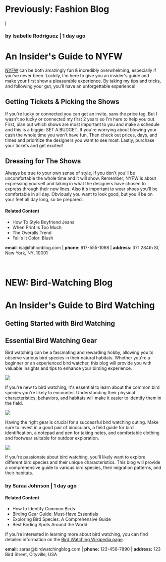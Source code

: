 # Previously: Fashion Blog
  
  <body>
    <a href='#contact'>j</a>
    <h3>by Isabelle Rodriguez | 1 day ago</h3>
    <h1>An Insider's Guide to NYFW</h1>
<p><a href="https://en.wikipedia.org/wiki/New_York_Fashion_Week" target = "_blank">NYFW</a> can be both amazingly fun & incredibly overwhelming, especially if you've never been. Luckily, I'm here to give you an insider's guide and make your first show a pleasurable experience. By taking my tips and tricks, and following your gut, you'll have an unforgettable experience!</p>
    <h2>Getting Tickets & Picking the Shows</h2>
 <p>If you're lucky or connected you can get an invite, sans the price tag. But I wasn't so lucky or connected my first 2 years so I'm here to help you out. First, plan out which shows are most important to you and make a schedule and this is a biggie: SET A BUDGET. If you're worrying about blowing your cash the whole time you won't have fun. Then check out prices, days, and times and prioritize the designers you want to see most. Lastly, purchase your tickets and get excited!</p>
    <h2>Dressing for The Shows</h2>
<p>Always be true to your own sense of style, if you don't you'll be uncomfortable the whole time and it will show. Remember, NYFW is about expressing yourself and taking in what the designers have chosen to express through their new lines. Also it's important to wear shoes you'll be comfortable in all day. Obviously you want to look good, but you'll be on your feet all day long, so be prepared.</p>
    <h4>Related Content</h4>
    <ul>
      <li>How To Style Boyfriend Jeans</li>
      <li>When Print Is Too Much</li>
      <li>The Overalls Trend</li>
      <li>Fall's It Color: Blush</li>
    </ul>
    <div id='contact'>
      <p>
      <strong>email</strong>: isa@fahionblog.com | <strong>phone</strong>: 917-555-1098 | <strong>address</strong>: 371 284th St, New York, NY, 10001
      </p>
    </div>

<br>

# NEW: Bird-Watching Blog

   <h1>An Insider's Guide to Bird Watching</h1>
   <h2>Getting Started with Bird Watching</h2>
   <h2>Essential Bird Watching Gear</h2>
   <p>Bird watching can be a fascinating and rewarding hobby, allowing you to observe various bird species in their natural habitats. Whether you're a beginner or an experienced bird watcher, this blog will provide you with valuable insights and tips to enhance your birding experience.</p>
   <img src="https://aramb.aramservices.com/bird-watching-blog/imageone.jpg">
   <p>If you're new to bird watching, it's essential to learn about the common bird species you're likely to encounter. Understanding their physical characteristics, behaviors, and habitats will make it easier to identify them in the field.</p>
   <img src="https://aramb.aramservices.com/bird-watching-blog/imagetwo.jpg">
   <p>Having the right gear is crucial for a successful bird watching outing. Make sure to invest in a good pair of binoculars, a field guide for bird identification, a notepad and pen for taking notes, and comfortable clothing and footwear suitable for outdoor exploration.</p>
   <img src="https://aramb.aramservices.com/bird-watching-blog/imagethree.jpg">
   <p>If you're passionate about bird watching, you'll likely want to explore different bird species and their unique characteristics. This blog will provide a comprehensive guide to various bird species, their migration patterns, and their habitats.</p>
   <h3>by Saraa Johnson | 1 day ago</h3>
   <h4>Related Content</h4>
   <ul>
      <li>How to Identify Common Birds</li>
      <li>Birding Gear Guide: Must-Have Essentials</li>
      <li>Exploring Bird Species: A Comprehensive Guide</li>
      <li>Best Birding Spots Around the World</li>
   </ul>
   <p>If you're interested in learning more about bird watching, you can find detailed information on the <a href="https://en.wikipedia.org/wiki/Bird_watching" target="_blank">Bird Watching Wikipedia page</a>.</p>
   <div id="contact">
      <p><strong>email:</strong> saraa@birdwatchingblog.com | <strong>phone:</strong> 123-456-7890 | <strong>address:</strong> 123 Bird Street, Cityville, USA</p>
   </div>
</body>
</html>
